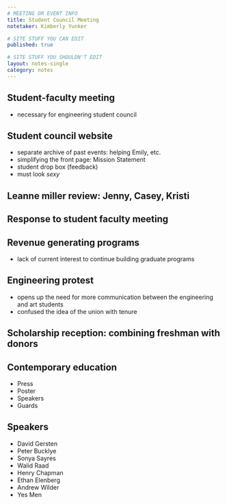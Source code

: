 ```yaml
---
# MEETING OR EVENT INFO
title: Student Council Meeting
notetaker: Kimberly	Yunker

# SITE STUFF YOU CAN EDIT
published: true

# SITE STUFF YOU SHOULDN'T EDIT
layout: notes-single
category: notes
---
```


## Student-faculty meeting 

- necessary for engineering student council

## Student council website

- separate archive of past events: helping Emily, etc.
- simplifying the front page: Mission Statement
- student drop box (feedback) 
- must look *sexy*
  
## Leanne miller review: Jenny, Casey, Kristi 

## Response to student faculty meeting

## Revenue generating programs

- lack of current interest to continue building graduate programs 

## Engineering protest

  - opens up the need for more communication between the engineering and art students 
  - confused the idea of the union with tenure
  
## Scholarship reception: combining freshman with donors

## Contemporary education
  - Press 
  - Poster
  - Speakers
  - Guards

## Speakers
  - David Gersten
  - Peter Bucklye
  - Sonya Sayres
  - Walid Raad
  - Henry Chapman 
  - Ethan Elenberg 
  - Andrew Wilder
  - Yes Men